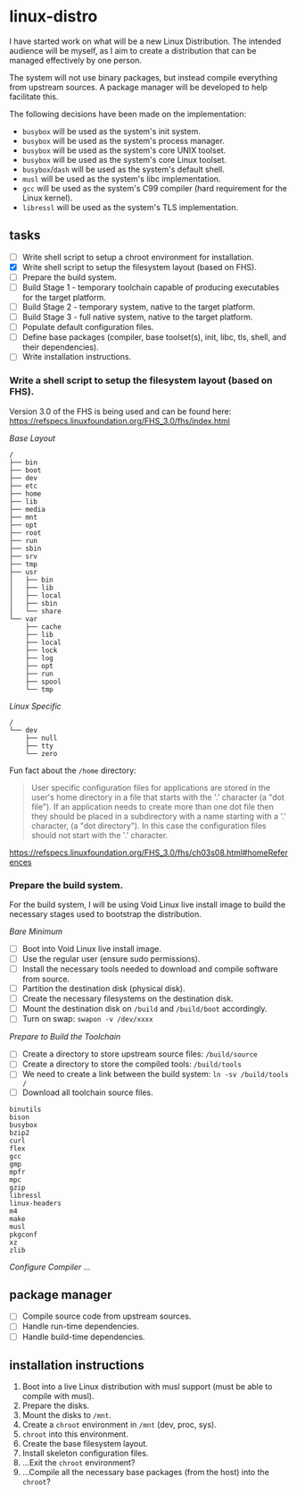 # linux-distro

I have started work on what will be a new Linux Distribution. The intended audience will be myself, as I aim to create a distribution that can be managed effectively by one person.

The system will not use binary packages, but instead compile everything from upstream sources. A package manager will be developed to help facilitate this.

The following decisions have been made on the implementation:

 - `busybox` will be used as the system's init system.
 - `busybox` will be used as the system's process manager.
 - `busybox` will be used as the system's core UNIX toolset.
 - `busybox` will be used as the system's core Linux toolset.
 - `busybox`/`dash` will be used as the system's default shell.
 - `musl` will be used as the system's libc implementation.
 - `gcc` will be used as the system's C99 compiler (hard requirement for the Linux kernel).
 - `libressl` will be used as the system's TLS implementation.

## tasks

 - [ ] Write shell script to setup a chroot environment for installation.
 - [x] Write shell script to setup the filesystem layout (based on FHS).
 - [ ] Prepare the build system.
 - [ ] Build Stage 1 - temporary toolchain capable of producing executables for the target platform.
 - [ ] Build Stage 2 - temporary system, native to the target platform.
 - [ ] Build Stage 3 - full native system, native to the target platform.
 - [ ] Populate default configuration files.
 - [ ] Define base packages (compiler, base toolset(s), init, libc, tls, shell, and their dependencies).
 - [ ] Write installation instructions.

### Write a shell script to setup the filesystem layout (based on FHS).

Version 3.0 of the FHS is being used and can be found here: https://refspecs.linuxfoundation.org/FHS_3.0/fhs/index.html

*Base Layout*
```
/
├── bin
├── boot
├── dev
├── etc
├── home
├── lib
├── media
├── mnt
├── opt
├── root
├── run
├── sbin
├── srv
├── tmp
├── usr
│   ├── bin
│   ├── lib
│   ├── local
│   ├── sbin
│   └── share
└── var
    ├── cache
    ├── lib
    ├── local
    ├── lock
    ├── log
    ├── opt
    ├── run
    ├── spool
    └── tmp
```

*Linux Specific*
```
/
└── dev
    ├── null
    ├── tty
    └── zero
```

Fun fact about the `/home` directory:

>User specific configuration files for applications are stored in the user's home directory in a file that starts with the '.' character (a "dot file"). If an application needs to create more than one dot file then they should be placed in a subdirectory with a name starting with a '.' character, (a "dot directory"). In this case the configuration files should not start with the '.' character.

https://refspecs.linuxfoundation.org/FHS_3.0/fhs/ch03s08.html#homeReferences

### Prepare the build system.

For the build system, I will be using Void Linux live install image to build the necessary stages used to bootstrap the distribution.

*Bare Minimum*
 - [ ] Boot into Void Linux live install image.
 - [ ] Use the regular user (ensure sudo permissions).
 - [ ] Install the necessary tools needed to download and compile software from source.
 - [ ] Partition the destination disk (physical disk).
 - [ ] Create the necessary filesystems on the destination disk.
 - [ ] Mount the destination disk on `/build` and `/build/boot` accordingly.
 - [ ] Turn on swap: `swapon -v /dev/xxxx`

*Prepare to Build the Toolchain*
 - [ ] Create a directory to store upstream source files: `/build/source`
 - [ ] Create a directory to store the compiled tools: `/build/tools`
 - [ ] We need to create a link between the build system: `ln -sv /build/tools /`
 - [ ] Download all toolchain source files.

```
binutils
bison
busybox
bzip2
curl
flex
gcc
gmp
mpfr
mpc
gzip
libressl
linux-headers
m4
make
musl
pkgconf
xz
zlib
```

*Configure Compiler*
...

## package manager

 - [ ] Compile source code from upstream sources.
 - [ ] Handle run-time dependencies.
 - [ ] Handle build-time dependencies.

## installation instructions

 1. Boot into a live Linux distribution with musl support (must be able to compile with musl).
 1. Prepare the disks.
 1. Mount the disks to `/mnt`.
 1. Create a `chroot` environment in `/mnt` (dev, proc, sys).
 1. `chroot` into this environment.
 1. Create the base filesystem layout.
 1. Install skeleton configuration files.
 1. ...Exit the `chroot` environment?
 1. ...Compile all the necessary base packages (from the host) into the `chroot`?

